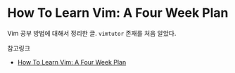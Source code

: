 # How To Learn Vim: A Four Week Plan

Vim 공부 방법에 대해서 정리한 글. `vimtutor` 존재를 처음 알았다.

참고링크
* [How To Learn Vim: A Four Week Plan](https://medium.com/@peterxjang/how-to-learn-vim-a-four-week-plan-cd8b376a9b85)
